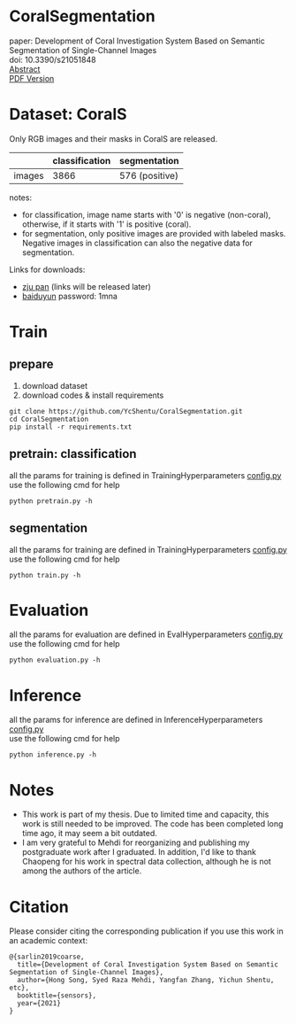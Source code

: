 # CoralSegmentation
paper: Development of Coral Investigation System Based on Semantic Segmentation of Single-Channel Images  
doi: 10.3390/s21051848  
[Abstract](https://www.mdpi.com/1424-8220/21/5/1848)  
[PDF Version](https://www.mdpi.com/1424-8220/21/5/1848/pdf)  


# Dataset: CoralS
Only RGB images and their masks in CoralS are released.  

|    |  classification   | segmentation  |
|  ----  | ----  |  ----  |
| images  | 3866 | 576 (positive)|
  
notes:  
  * for classification, image name starts with '0' is negative (non-coral),
  otherwise, if it starts with '1' is positive (coral).
  * for segmentation, only positive images are provided with labeled masks. 
  Negative images in classification can also the negative data for segmentation.  
  
  
Links for downloads:  
* [zju pan](**) (links will be released later)
* [baiduyun](https://pan.baidu.com/s/1JDUgInzgikZ3CJgf3OHXTQ) password: 1mna 


# Train
## prepare
1. download dataset
2. download codes & install requirements
```
git clone https://github.com/YcShentu/CoralSegmentation.git
cd CoralSegmentation
pip install -r requirements.txt
```
## pretrain: classification
all the params for training is defined in TrainingHyperparameters [config.py](config.py) 
use the following cmd for help
```
python pretrain.py -h
```

## segmentation
all the params for training are defined in TrainingHyperparameters [config.py](config.py) 
use the following cmd for help
```
python train.py -h
```


# Evaluation
all the params for evaluation are defined in EvalHyperparameters [config.py](config.py)  
use the following cmd for help  
```
python evaluation.py -h 
```

# Inference
all the params for inference are defined in InferenceHyperparameters [config.py](config.py)  
use the following cmd for help
```
python inference.py -h
```

# Notes
* This work is part of my thesis. 
Due to limited time and capacity, this work is still needed to be improved. 
The code has been completed long time ago, it may seem a bit outdated. 
* I am very grateful to Mehdi for reorganizing and publishing my postgraduate work after I graduated. 
In addition, I'd like to thank Chaopeng for his work in spectral data collection, 
although he is not among the authors of the article.

# Citation
Please consider citing the corresponding publication if you use this work in an academic context:  
```
@{sarlin2019coarse,
  title={Development of Coral Investigation System Based on Semantic Segmentation of Single-Channel Images},
  author={Hong Song, Syed Raza Mehdi, Yangfan Zhang, Yichun Shentu, etc},
  booktitle={sensors},
  year={2021}
}
```